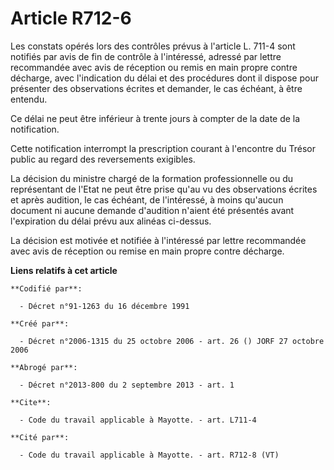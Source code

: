 # Article R712-6

Les constats opérés lors des contrôles prévus à l'article L. 711-4 sont notifiés par avis de fin de contrôle à l'intéressé,
adressé par lettre recommandée avec avis de réception ou remis en main propre contre décharge, avec l'indication du délai et
des procédures dont il dispose pour présenter des observations écrites et demander, le cas échéant, à être entendu.

Ce délai ne peut être inférieur à trente jours à compter de la date de la notification.

Cette notification interrompt la prescription courant à l'encontre du Trésor public au regard des reversements exigibles.

La décision du ministre chargé de la formation professionnelle ou du représentant de l'Etat ne peut être prise qu'au vu des
observations écrites et après audition, le cas échéant, de l'intéressé, à moins qu'aucun document ni aucune demande
d'audition n'aient été présentés avant l'expiration du délai prévu aux alinéas ci-dessus.

La décision est motivée et notifiée à l'intéressé par lettre recommandée avec avis de réception ou remise en main propre
contre décharge.

**Liens relatifs à cet article**

	**Codifié par**:

	  - Décret n°91-1263 du 16 décembre 1991

	**Créé par**:

	  - Décret n°2006-1315 du 25 octobre 2006 - art. 26 () JORF 27 octobre 2006

	**Abrogé par**:

	  - Décret n°2013-800 du 2 septembre 2013 - art. 1

	**Cite**:

	  - Code du travail applicable à Mayotte. - art. L711-4

	**Cité par**:

	  - Code du travail applicable à Mayotte. - art. R712-8 (VT)
